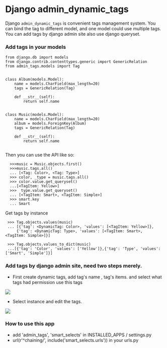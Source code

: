 # Django admin_dynamic_tags

Django `admin_dynamic_tags` is convenient tags management system.
You can bind the tag to different model, and one model could use
multiple tags. You can add tags by django admin site also use django
queryset.

### Add tags in your models

```
from django.db import models
from django.contrib.contenttypes.generic import GenericRelation
from admin_tags.models import Tag


class Album(models.Model):
    name = models.CharField(max_length=20)
    tags = GenericRelation(Tag)

    def __str__(self):
        return self.name


class Music(models.Model):
    name = models.CharField(max_length=20)
    album = models.ForeignKey(Album)
    tags = GenericRelation(Tag)

    def __str__(self):
        return self.name


```
Then you can use the API like so:

      >>>music = Music.objects.first()
      >>>music.tags.all()
      ... [<Tag: Color>, <Tag: Type>]
      >>> color, _type = music.tags.all()
      >>> color.value.get_queryset()
      ...[<TagItem: Yellow>]
      >>>  type.value.get_queryset()
      ... [<TagItem: Smart>, <TagItem: Simple>]
      >>> smart.key
      ... Smart

Get tags by instance

     >>> Tag.objects.values(music)
     ... [{'tag': <DynamicTag: Color>, 'values': [<TagItem: Yellow>]},
         {'tag': <DynamicTag: Type>, 'values': [<TagItem: Smart>, <TagItem: Simple>]}]

     >>> Tag.objects.values_to_dict(music)
     ...[{'tag': 'Color', 'values': ['Yellow']},{'tag': 'Type', 'values': ['Smart', 'Simple']}]


### Add tags by django admin site, need two steps merely.

- First create dynamic tags, add tag's name , tag's items. and select what tags had permission use this tags


![](http://upload-images.jianshu.io/upload_images/1803273-8fd7d125b3cd0f39.png?imageMogr2/auto-orient/strip%7CimageView2/2/w/1240)

- Select instance and edit the tags.

![](http://upload-images.jianshu.io/upload_images/1803273-1d49ca5e638a20ad.png?imageMogr2/auto-orient/strip%7CimageView2/2/w/1240)

### How to use this app
- add     'admin_tags', 'smart_selects' in INSTALLED_APPS / settings.py
- url(r'^chaining/', include('smart_selects.urls')) in your urls.py

